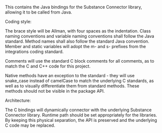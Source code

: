 This contains the Java bindings for the Substance Connector library, allowing
it to be called from Java.

Coding style:

The brace style will be Allman, with four spaces as the indentation. Class
naming conventions and variable naming conventions shall follow the Java
standard. Method names shall also follow the standard Java convention.
Member and static variables will adopt the m- and s- prefixes from the
integrations coding standard.

Comments will use the standard C block comments for all comments, as to match
the C and C++ code for this project.

Native methods have an exception to the standard - they will use snake\_case
instead of camelCase to match the underlying C standards, as well as to
visually differentiate them from standard methods. These methods should
not be visible in the package API.

Architecture:

The C bindings will dynamically connector with the underlying Substance Connector library.
Runtime path should be set appropriately for the libraries. By keeping this
physical separation, the API is preserved and the underlying C code may be
replaced.
